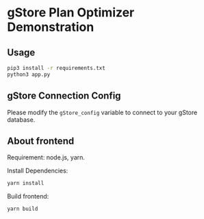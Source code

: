 # gStore Plan Optimizer Demonstration

## Usage

```bash
pip3 install -r requirements.txt
python3 app.py
```

## gStore Connection Config

Please modify the `gStore_config` variable to connect to your gStore database.

## About frontend

Requirement: node.js, yarn.

Install Dependencies:

```bash
yarn install
```

Build frontend:

```bash
yarn build
```
